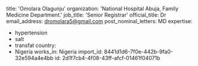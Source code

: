title: 'Omolara Olagunju'
organization: 'National Hospital Abuja, Family Medicine Department.'
job_title: 'Senior Registrar'
official_title: Dr
email_address: dromolara5@gmail.com
post_nominal_letters: MD
expertise:
  - hypertension
  - salt
  - transfat
country:
  - Nigeria
works_in: Nigeria
import_id: 8441d1d6-7f0e-442b-9fa0-32e594a4e4bb
id: 2d1f7cb4-4f08-43ff-afcf-01461f04071b
